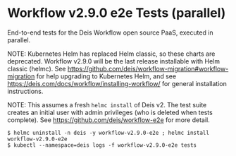 # Workflow v2.9.0 e2e Tests (parallel)

End-to-end tests for the Deis Workflow open source PaaS, executed in parallel.

NOTE: Kubernetes Helm has replaced Helm classic, so these charts are deprecated.
Workflow v2.9.0 will be the last release installable with Helm classic (helmc).
See https://github.com/deis/workflow-migration#workflow-migration for help upgrading
to Kubernetes Helm, and see https://deis.com/docs/workflow/installing-workflow/ for
general installation instructions.

NOTE: This assumes a fresh `helmc install` of Deis v2. The test suite creates
an initial user with admin privileges (who is deleted when tests complete).
See https://github.com/deis/workflow-e2e for more detail.

```console
$ helmc uninstall -n deis -y workflow-v2.9.0-e2e ; helmc install workflow-v2.9.0-e2e
$ kubectl --namespace=deis logs -f workflow-v2.9.0-e2e tests
```
